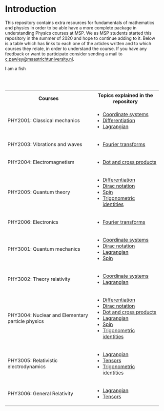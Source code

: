 # Introduction
This repository contains extra resources for fundamentals of mathematics and physics in order to be able have a more complete package in understanding Physics courses at MSP. We as MSP students started this repository in the summer of 2020 and hope to continue adding to it. Below is a table which has links to each one of the articles written and to which courses they relate, in order to understand the course. If you have any feedback or want to participate consider sending a mail to c.pawley@maastrichtuniversity.nl.

I am a fish

<br><br>

<table> <tr>
    <th>Courses</th>
    <th>Topics explained in the repository</th>
  </tr>
  <tr>
    <td>PHY2001: Classical mechanics</td>
    <td>
         <ul><li> <a href="https://cpawley.github.io/HHG2-MSP-Physics/Coordinate-Systems">Coordinate systems</a> </li>
          <li> <a href="https://cpawley.github.io/HHG2-MSP-Physics/Differentiation">Differentiation</a></li>
          <li> <a href="https://cpawley.github.io/HHG2-MSP-Physics/Lagrangian">Lagrangian</a> </li></ul>
   </td>
 </tr>
 <tr>
  <td>PHY2003: Vibrations and waves</td>
  <td>
      <ul><li> <a href="https://cpawley.github.io/HHG2-MSP-Physics/Fourier%20Transform">Fourier transforms</a> </li></ul>
  </td>
 </tr>
 <tr>
  <td>PHY2004: Electromagnetism</td>
  <td>
      <ul><li> <a href="https://cpawley.github.io/HHG2-MSP-Physics/Dot%20Cross%20Product">Dot and cross products</a> </li></ul>
  </td>
 </tr>
 <tr>
  <td>PHY2005: Quantum theory</td>
  <td>
    <ul><li> <a href="https://cpawley.github.io/HHG2-MSP-Physics/Differentiation">Differentiation</a> </li>
      <li> <a href="https://cpawley.github.io/HHG2-MSP-Physics/Dirac%20notation">Dirac notation</a> </li>
      <li> <a href="https://cpawley.github.io/HHG2-MSP-Physics/Spin">Spin</a> </li>
      <li> <a href="https://cpawley.github.io/HHG2-MSP-Physics/Trigonometric%20Identities">Trigonometric identities</a> </li></ul>
  </td>
 </tr>
 <tr>
  <td>PHY2006: Electronics</td>
  <td>
    <ul><li> <a href="https://cpawley.github.io/HHG2-MSP-Physics/Fourier%20Transform">Fourier transforms</a> </li></ul>
  </td>
 </tr>
 <tr>
  <td>PHY3001: Quantum mechanics</td>
  <td>
      <ul><li> <a href="https://cpawley.github.io/HHG2-MSP-Physics/Coordinate-Systems">Coordinate systems</a> </li>
        <li> <a href="https://cpawley.github.io/HHG2-MSP-Physics/Dirac%20notation">Dirac notation</a> </li>
      <li> <a href="https://cpawley.github.io/HHG2-MSP-Physics/Lagrangian">Lagrangian</a> </li>
          <li> <a href="https://cpawley.github.io/HHG2-MSP-Physics/Spin">Spin</a> </li></ul>
   </td>
  </tr>
  <tr>
    <td>PHY3002: Theory relativity</td>
    <td>
        <ul><li> <a href="https://cpawley.github.io/HHG2-MSP-Physics/Coordinate-Systems">Coordinate systems</a> </li>
          <li> <a href="https://cpawley.github.io/HHG2-MSP-Physics/Lagrangian">Lagrangian</a> </li></ul>
    </td>
   </tr>
   <tr>
    <td>PHY3004: Nuclear and Elementary particle physics</td>
    <td>
      <ul><li> <a href="https://cpawley.github.io/HHG2-MSP-Physics/Differentiation">Differentiation</a> </li>
        <li> <a href="https://cpawley.github.io/HHG2-MSP-Physics/Dirac%20notation">Dirac notation</a> </li>
        <li> <a href="https://cpawley.github.io/HHG2-MSP-Physics/Dot%20Cross%20Product">Dot and cross products</a> </li>
        <li> <a href="https://cpawley.github.io/HHG2-MSP-Physics/Lagrangian">Lagrangian</a> </li>
        <li> <a href="https://cpawley.github.io/HHG2-MSP-Physics/Spin">Spin</a> </li>
        <li> <a href="https://cpawley.github.io/HHG2-MSP-Physics/Trigonometric%20Identities">Trigonometric identities</a> </li></ul>
    </td>
   </tr>
   <tr>
    <td>PHY3005: Relativistic electrodynamics</td>
    <td>
      <ul><li> <a href="https://cpawley.github.io/HHG2-MSP-Physics/Lagrangian">Lagrangian</a> </li>
        <li> <a href="https://cpawley.github.io/HHG2-MSP-Physics/Tensors">Tensors</a> </li>
        <li> <a href="https://cpawley.github.io/HHG2-MSP-Physics/Trigonometric%20Identities">Trigonometric identities</a> </li></ul>
    </td>
   </tr>
   <tr>
    <td>PHY3006: General Relativity</td>
    <td>
      <ul><li> <a href="https://cpawley.github.io/HHG2-MSP-Physics/Lagrangian">Lagrangian</a> </li>
        <li> <a href="https://cpawley.github.io/HHG2-MSP-Physics/Tensors">Tensors</a> </li></ul>
    </td>
   </tr>

